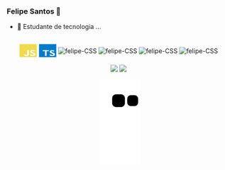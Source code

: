 ### Felipe Santos 👋

- 🔭 Estudante de tecnologia ...

<div align="center">
  <!--<a href="https://github.com/felipesantos22">
  <img height="150em" src="https://github-readme-stats.vercel.app/api?username=felipesantos22&show_icons=true&theme=dark&include_all_commits=true&count_private=true"/>
  <img height="150em" src="https://github-readme-stats.vercel.app/api/top-langs/?username=felipesantos22&layout=compact&langs_count=7&theme=dark"/>
</div>-->

<div style="display: inline_block"><br>  
  <img align="center" alt="felipe-Js" height="30" width="40" src="https://raw.githubusercontent.com/devicons/devicon/master/icons/javascript/javascript-plain.svg">
  <img align="center" alt="felipe-Ts" height="30" width="40" src="https://raw.githubusercontent.com/devicons/devicon/master/icons/typescript/typescript-plain.svg">
  <img align="center" alt="felipe-CSS" height="30" width="40" src="https://cdn.jsdelivr.net/gh/devicons/devicon/icons/nodejs/nodejs-original.svg">
  <img align="center" alt="felipe-CSS" height="30" width="40" src="https://cdn.jsdelivr.net/gh/devicons/devicon/icons/nestjs/nestjs-plain.svg">
  <!--<img align="center" alt="felipe-React" height="30" width="40" src="https://raw.githubusercontent.com/devicons/devicon/master/icons/react/react-original.svg">-->      
  <img align="center" alt="felipe-CSS" height="30" width="40" img src="https://cdn.jsdelivr.net/gh/devicons/devicon/icons/java/java-original.svg">
  <!--<img align="center" alt="felipe-CSS" height="30" width="40" src="https://cdn.jsdelivr.net/gh/devicons/devicon/icons/mysql/mysql-original.svg">-->
  <img align="center" alt="felipe-CSS" height="30" width="40" img src="https://cdn.jsdelivr.net/gh/devicons/devicon/icons/spring/spring-original-wordmark.svg" >
</div>   
<div>  
  <br>  
 <!--<a href="https://instagram.com/felipevsantos90" target="_blank"><img src="https://img.shields.io/badge/-Instagram-%23E4405F?style=for-the-badge&logo=instagram&logoColor=white" target="_blank"></a> -->
  <a href = "mailto:felipevs2018@gmail.com"><img src="https://img.shields.io/badge/-Gmail-%23333?style=for-the-badge&logo=gmail&logoColor=white" target="_blank"></a>
  <a href="https://www.linkedin.com/in/www.linkedin.com/in/felipe-santos-159a29244" target="_blank"><img src="https://img.shields.io/badge/-LinkedIn-%230077B5?style=for-the-badge&logo=linkedin&logoColor=white" target="_blank"></a> 
 
  ![Snake animation](https://github.com/felipesantos22/felipesantos22/blob/output/github-contribution-grid-snake.svg)
 
</div>

